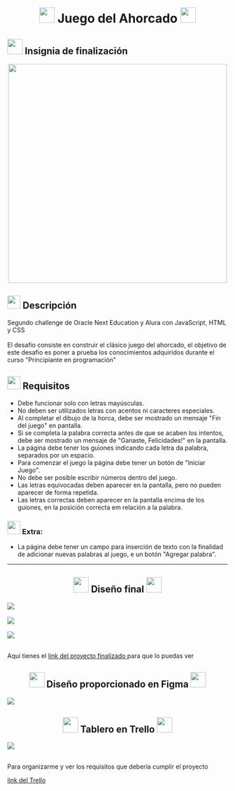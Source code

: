 <h1 align="center">
    <img src="https://emojipedia-us.s3.amazonaws.com/source/skype/289/video-game_1f3ae.png" width="35">
    Juego del Ahorcado
    <img src="https://emojipedia-us.s3.amazonaws.com/source/skype/289/video-game_1f3ae.png" width="35">
</h1>

<h2>
    <img src="https://emojipedia-us.s3.amazonaws.com/source/microsoft-teams/337/man-student-light-skin-tone_1f468-1f3fb-200d-1f393.png" width="35">
    Insignia de finalización
</h2>
<div align="center">
    <img src="https://cdn.discordapp.com/attachments/963137601152364554/1005561025308930188/cms_files_10224_1659462746Badge_Sharer_Alura_ChallengeOracleONE_2000x2000_V3.png" width="500">
</div>

<h2>
<img src="https://emojipedia-us.s3.amazonaws.com/source/microsoft-teams/337/rocket_1f680.png" width="30">
    Descripción
</h2>

<p>
    Segundo challenge de Oracle Next Education y Alura con JavaScript, HTML y CSS <br><br>
    El desafio consiste en construir el clásico juego del ahorcado, el objetivo de este desafio es poner a prueba los conocimientos adquiridos durante el curso "Principiante en programación"
</p>

<h2>
<img src="https://emojipedia-us.s3.amazonaws.com/source/microsoft-teams/337/vertical-traffic-light_1f6a6.png" width="30">
    Requisitos
</h2>
<ul>
    <li>Debe funcionar solo con letras mayúsculas.</li>
    <li>No deben ser utilizados letras con acentos ni caracteres especiales.</li>
    <li>Al completar el dibujo de la horca, debe ser mostrado un mensaje "Fin del juego" en pantalla.</li>
    <li>Si se completa la palabra correcta antes de que se acaben los intentos, debe ser mostrado un mensaje de "Ganaste, Felicidades!" en la pantalla.</li>
    <li>La página debe tener los guiones indicando cada letra da palabra, separados por un espacio.</li>
    <li>Para comenzar el juego la página debe tener un botón de "Iniciar Juego".</li>
    <li>No debe ser posible escribir números dentro del juego.</li>
    <li>Las letras equivocadas deben aparecer en la pantalla, pero no pueden aparecer de forma repetida.</li>
    <li>Las letras correctas deben aparecer en la pantalla encima de los guiones, en la posición correcta em relación a la palabra.</li>
</ul>

<h3>
    <img src="https://emojipedia-us.s3.amazonaws.com/source/microsoft-teams/337/sparkles_2728.png" width="30">
    Extra:
</h3>

<ul>
    <li>La página debe tener un campo para inserción de texto con la finalidad de adicionar nuevas palabras al juego, e un botón "Agregar palabra".</li>
</ul>

<hr>

<h2 align="center">
    <img src="https://emojipedia-us.s3.amazonaws.com/source/microsoft-teams/337/party-popper_1f389.png" width="35">
    Diseño final
    <img src="https://emojipedia-us.s3.amazonaws.com/source/microsoft-teams/337/party-popper_1f389.png" width="35">
</h2>
<img src="https://cdn.discordapp.com/attachments/963137601152364554/1007689241985306675/unknown.png">
<br><br>
<img src="https://cdn.discordapp.com/attachments/963137601152364554/1007689164482945064/unknown.png">
<br><br>
<img src="https://cdn.discordapp.com/attachments/963137601152364554/1007689383194931290/unknown.png">
<br><br>
<p>
    Aqui tienes el 
    <a href="https://metaldev-06.github.io/Juego-del-ahorcado-Alura-Challenges-Oracle-ONE/">
        link del proyecto finalizado
    </a>
    para que lo puedas ver
</p>

<h2 align="center">
    <img src="https://emojipedia-us.s3.amazonaws.com/source/microsoft-teams/337/fire_1f525.png" width="35">
    Diseño proporcionado en Figma
    <img src="https://emojipedia-us.s3.amazonaws.com/source/microsoft-teams/337/fire_1f525.png" width="35">
</h2>
<img src="https://cdn.discordapp.com/attachments/963137601152364554/1007690211905511424/unknown.png">

<h2 align="center">
    <img src="https://emojipedia-us.s3.amazonaws.com/source/microsoft-teams/337/books_1f4da.png" width="35">
    Tablero en Trello
    <img src="https://emojipedia-us.s3.amazonaws.com/source/microsoft-teams/337/books_1f4da.png" width="35">
</h2>

<img src="https://cdn.discordapp.com/attachments/963137601152364554/1007690614529347645/unknown.png">
<br><br>
<p>
    Para organizarme y ver los requisitos que debería cumplir el proyecto
</p>

<a href="https://trello.com/invite/b/PLCITCbg/de2b44b7525cf32ab2e425835c63eaf3/juego-del-ahorcado-alura-challenges-one">
    link del Trello
</a>
